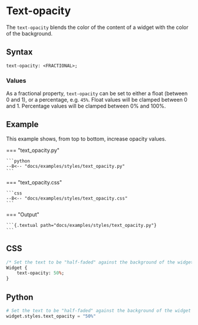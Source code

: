 # Text-opacity

The `text-opacity` blends the color of the content of a widget with the color of the background.

## Syntax

```
text-opacity: <FRACTIONAL>;
```

### Values

As a fractional property, `text-opacity` can be set to either a float (between 0 and 1),
or a percentage, e.g. `45%`.
Float values will be clamped between 0 and 1.
Percentage values will be clamped between 0% and 100%.

## Example

This example shows, from top to bottom, increase opacity values.

=== "text_opacity.py"

    ```python
    --8<-- "docs/examples/styles/text_opacity.py"
    ```

=== "text_opacity.css"

    ```css
    --8<-- "docs/examples/styles/text_opacity.css"
    ```

=== "Output"

    ```{.textual path="docs/examples/styles/text_opacity.py"}
    ```

## CSS

```sass
/* Set the text to be "half-faded" against the background of the widget */
Widget {
    text-opacity: 50%;
}
```

## Python

```python
# Set the text to be "half-faded" against the background of the widget
widget.styles.text_opacity = "50%"
```

